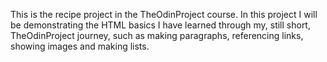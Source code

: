 This is the recipe project in the TheOdinProject course.
In this project I will be demonstrating the HTML basics I have learned through my, still short, TheOdinProject journey, such as making paragraphs, referencing links, showing images and making lists.